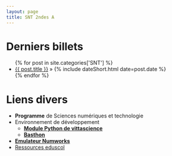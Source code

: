 ```yaml
---
layout: page
title: SNT 2ndes A
---
```

# Derniers billets
<div>
<ul class="posts">
  {% for post in site.categories['SNT'] %}
    <li><a href="{{ post.url }}" title="{{ post.title }}">{{ post.title }}</a> » <span class="f1">{% include dateShort.html date=post.date %}</span></li>
  {% endfor %}
</ul></div>
  
# Liens divers
- **Programme** de Sciences numériques et technologie [<i class="far fa-file-pdf"></i>](http://cache.media.education.gouv.fr/file/CSP/41/0/2de_Sciences_numeriques_et_technologie_Ens-commun_1025410.pdf)
- Environnement de développement 
	- [**Module Python de vittascience**](href="https://fr.vittascience.com/python/)
	- [**Basthon**](https://basthon.infobrisson.fr/) 
- [**Emulateur Numworks**](https://www.numworks.com/fr/simulateur/)
- [Ressources eduscol](https://eduscol.education.fr/cid143713/snt-bac-2021.html)